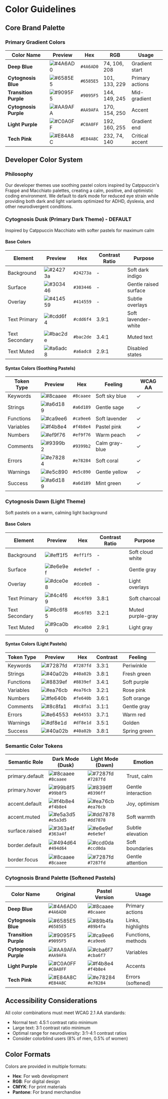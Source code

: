 # Color Guidelines

## Core Brand Palette

### Primary Gradient Colors
| Color Name | Preview | Hex | RGB | Usage |
|------------|---------|-----|-----|-------|
| **Deep Blue** | ![#4A6AD0](https://img.shields.io/badge/-4A6AD0-4A6AD0?style=flat-square) | `#4A6AD0` | 74, 106, 208 | Gradient start |
| **Cytognosis Blue** | ![#6585E5](https://img.shields.io/badge/-6585E5-6585E5?style=flat-square) | `#6585E5` | 101, 133, 229 | Primary actions |
| **Transition Purple** | ![#9095F5](https://img.shields.io/badge/-9095F5-9095F5?style=flat-square) | `#9095F5` | 144, 149, 245 | Mid-gradient |
| **Cytognosis Purple** | ![#AA9AFA](https://img.shields.io/badge/-AA9AFA-AA9AFA?style=flat-square) | `#AA9AFA` | 170, 154, 250 | Accent |
| **Light Purple** | ![#C0A0FF](https://img.shields.io/badge/-C0A0FF-C0A0FF?style=flat-square) | `#C0A0FF` | 192, 160, 255 | Gradient end |
| **Tech Pink** | ![#E84A8C](https://img.shields.io/badge/-E84A8C-E84A8C?style=flat-square) | `#E84A8C` | 232, 74, 140 | Critical accent |

## Developer Color System

### Philosophy
Our developer themes use soothing pastel colors inspired by Catppuccin's Frappé and Macchiato palettes, creating a calm, positive, and optimistic coding environment. We default to dark mode for reduced eye strain while providing both dark and light variants optimized for ADHD, dyslexia, and other neurodivergent conditions.

### Cytognosis Dusk (Primary Dark Theme) - DEFAULT
Inspired by Catppuccin Macchiato with softer pastels for maximum calm

#### Base Colors
| Element | Preview | Hex | Contrast Ratio | Purpose |
|---------|---------|-----|----------------|----------|
| Background | ![#24273a](https://img.shields.io/badge/-24273a-24273a?style=flat-square) | `#24273a` | - | Soft dark indigo |
| Surface | ![#303446](https://img.shields.io/badge/-303446-303446?style=flat-square) | `#303446` | - | Gentle raised surface |
| Overlay | ![#414559](https://img.shields.io/badge/-414559-414559?style=flat-square) | `#414559` | - | Subtle overlays |
| Text Primary | ![#cdd6f4](https://img.shields.io/badge/-cdd6f4-cdd6f4?style=flat-square) | `#cdd6f4` | 3.9:1 | Soft lavender-white |
| Text Secondary | ![#bac2de](https://img.shields.io/badge/-bac2de-bac2de?style=flat-square) | `#bac2de` | 3.4:1 | Muted text |
| Text Muted | ![#a6adc8](https://img.shields.io/badge/-a6adc8-a6adc8?style=flat-square) | `#a6adc8` | 2.9:1 | Disabled states |

#### Syntax Colors (Soothing Pastels)
| Token Type | Preview | Hex | Feeling | WCAG AA |
|------------|---------|-----|---------|----------|
| Keywords | ![#8caaee](https://img.shields.io/badge/-8caaee-8caaee?style=flat-square) | `#8caaee` | Soft sky blue | ✓ |
| Strings | ![#a6d189](https://img.shields.io/badge/-a6d189-a6d189?style=flat-square) | `#a6d189` | Gentle sage | ✓ |
| Functions | ![#ca9ee6](https://img.shields.io/badge/-ca9ee6-ca9ee6?style=flat-square) | `#ca9ee6` | Soft lavender | ✓ |
| Variables | ![#f4b8e4](https://img.shields.io/badge/-f4b8e4-f4b8e4?style=flat-square) | `#f4b8e4` | Pastel pink | ✓ |
| Numbers | ![#ef9f76](https://img.shields.io/badge/-ef9f76-ef9f76?style=flat-square) | `#ef9f76` | Warm peach | ✓ |
| Comments | ![#9399b2](https://img.shields.io/badge/-9399b2-9399b2?style=flat-square) | `#9399b2` | Calm gray-blue | ✓ |
| Errors | ![#e78284](https://img.shields.io/badge/-e78284-e78284?style=flat-square) | `#e78284` | Soft coral | ✓ |
| Warnings | ![#e5c890](https://img.shields.io/badge/-e5c890-e5c890?style=flat-square) | `#e5c890` | Gentle yellow | ✓ |
| Success | ![#a6d189](https://img.shields.io/badge/-a6d189-a6d189?style=flat-square) | `#a6d189` | Mint green | ✓ |

### Cytognosis Dawn (Light Theme)
Soft pastels on a warm, calming light background

#### Base Colors
| Element | Preview | Hex | Contrast Ratio | Purpose |
|---------|---------|-----|----------------|----------|
| Background | ![#eff1f5](https://img.shields.io/badge/-eff1f5-eff1f5?style=flat-square) | `#eff1f5` | - | Soft cloud white |
| Surface | ![#e6e9ef](https://img.shields.io/badge/-e6e9ef-e6e9ef?style=flat-square) | `#e6e9ef` | - | Gentle gray |
| Overlay | ![#dce0e8](https://img.shields.io/badge/-dce0e8-dce0e8?style=flat-square) | `#dce0e8` | - | Light overlays |
| Text Primary | ![#4c4f69](https://img.shields.io/badge/-4c4f69-4c4f69?style=flat-square) | `#4c4f69` | 3.8:1 | Soft charcoal |
| Text Secondary | ![#6c6f85](https://img.shields.io/badge/-6c6f85-6c6f85?style=flat-square) | `#6c6f85` | 3.2:1 | Muted purple-gray |
| Text Muted | ![#9ca0b0](https://img.shields.io/badge/-9ca0b0-9ca0b0?style=flat-square) | `#9ca0b0` | 2.9:1 | Light gray |

#### Syntax Colors (Light Pastels)
| Token Type | Preview | Hex | Contrast | Feeling |
|------------|---------|-----|----------|----------|
| Keywords | ![#7287fd](https://img.shields.io/badge/-7287fd-7287fd?style=flat-square) | `#7287fd` | 3.3:1 | Periwinkle |
| Strings | ![#40a02b](https://img.shields.io/badge/-40a02b-40a02b?style=flat-square) | `#40a02b` | 3.8:1 | Fresh green |
| Functions | ![#8839ef](https://img.shields.io/badge/-8839ef-8839ef?style=flat-square) | `#8839ef` | 3.4:1 | Soft purple |
| Variables | ![#ea76cb](https://img.shields.io/badge/-ea76cb-ea76cb?style=flat-square) | `#ea76cb` | 3.2:1 | Rose pink |
| Numbers | ![#fe640b](https://img.shields.io/badge/-fe640b-fe640b?style=flat-square) | `#fe640b` | 3.6:1 | Soft orange |
| Comments | ![#8c8fa1](https://img.shields.io/badge/-8c8fa1-8c8fa1?style=flat-square) | `#8c8fa1` | 3.1:1 | Gentle gray |
| Errors | ![#e64553](https://img.shields.io/badge/-e64553-e64553?style=flat-square) | `#e64553` | 3.7:1 | Warm red |
| Warnings | ![#df8e1d](https://img.shields.io/badge/-df8e1d-df8e1d?style=flat-square) | `#df8e1d` | 3.5:1 | Golden |
| Success | ![#40a02b](https://img.shields.io/badge/-40a02b-40a02b?style=flat-square) | `#40a02b` | 3.8:1 | Spring green |

### Semantic Color Tokens
| Semantic Role | Dark Mode (Dusk) | Light Mode (Dawn) | Emotion |
|---------------|------------------|-------------------|----------|
| primary.default | ![#8caaee](https://img.shields.io/badge/-8caaee-8caaee?style=flat-square) `#8caaee` | ![#7287fd](https://img.shields.io/badge/-7287fd-7287fd?style=flat-square) `#7287fd` | Trust, calm |
| primary.hover | ![#99b8f5](https://img.shields.io/badge/-99b8f5-99b8f5?style=flat-square) `#99b8f5` | ![#8396ff](https://img.shields.io/badge/-8396ff-8396ff?style=flat-square) `#8396ff` | Gentle interaction |
| accent.default | ![#f4b8e4](https://img.shields.io/badge/-f4b8e4-f4b8e4?style=flat-square) `#f4b8e4` | ![#ea76cb](https://img.shields.io/badge/-ea76cb-ea76cb?style=flat-square) `#ea76cb` | Joy, optimism |
| accent.muted | ![#e5a3d5](https://img.shields.io/badge/-e5a3d5-e5a3d5?style=flat-square) `#e5a3d5` | ![#dd7878](https://img.shields.io/badge/-dd7878-dd7878?style=flat-square) `#dd7878` | Soft warmth |
| surface.raised | ![#363a4f](https://img.shields.io/badge/-363a4f-363a4f?style=flat-square) `#363a4f` | ![#e6e9ef](https://img.shields.io/badge/-e6e9ef-e6e9ef?style=flat-square) `#e6e9ef` | Subtle elevation |
| border.default | ![#494d64](https://img.shields.io/badge/-494d64-494d64?style=flat-square) `#494d64` | ![#ccd0da](https://img.shields.io/badge/-ccd0da-ccd0da?style=flat-square) `#ccd0da` | Soft boundaries |
| border.focus | ![#8caaee](https://img.shields.io/badge/-8caaee-8caaee?style=flat-square) `#8caaee` | ![#7287fd](https://img.shields.io/badge/-7287fd-7287fd?style=flat-square) `#7287fd` | Gentle attention |

### Cytognosis Brand Palette (Softened Pastels)
| Color Name | Original | Pastel Version | Usage |
|------------|----------|----------------|--------|
| **Deep Blue** | ![#4A6AD0](https://img.shields.io/badge/-4A6AD0-4A6AD0?style=flat-square) `#4A6AD0` | ![#8caaee](https://img.shields.io/badge/-8caaee-8caaee?style=flat-square) `#8caaee` | Primary actions |
| **Cytognosis Blue** | ![#6585E5](https://img.shields.io/badge/-6585E5-6585E5?style=flat-square) `#6585E5` | ![#89b4fa](https://img.shields.io/badge/-89b4fa-89b4fa?style=flat-square) `#89b4fa` | Links, highlights |
| **Transition Purple** | ![#9095F5](https://img.shields.io/badge/-9095F5-9095F5?style=flat-square) `#9095F5` | ![#ca9ee6](https://img.shields.io/badge/-ca9ee6-ca9ee6?style=flat-square) `#ca9ee6` | Functions, methods |
| **Cytognosis Purple** | ![#AA9AFA](https://img.shields.io/badge/-AA9AFA-AA9AFA?style=flat-square) `#AA9AFA` | ![#cba6f7](https://img.shields.io/badge/-cba6f7-cba6f7?style=flat-square) `#cba6f7` | Variables |
| **Light Purple** | ![#C0A0FF](https://img.shields.io/badge/-C0A0FF-C0A0FF?style=flat-square) `#C0A0FF` | ![#f4b8e4](https://img.shields.io/badge/-f4b8e4-f4b8e4?style=flat-square) `#f4b8e4` | Accents |
| **Tech Pink** | ![#E84A8C](https://img.shields.io/badge/-E84A8C-E84A8C?style=flat-square) `#E84A8C` | ![#e78284](https://img.shields.io/badge/-e78284-e78284?style=flat-square) `#e78284` | Errors (softened) |

## Accessibility Considerations

All color combinations must meet WCAG 2.1 AA standards:
- Normal text: 4.5:1 contrast ratio minimum
- Large text: 3:1 contrast ratio minimum
- Optimal range for neurodiversity: 3:1-4:1 contrast ratios
- Consider colorblind users (8% of men, 0.5% of women)

## Color Formats

Colors are provided in multiple formats:
- **Hex**: For web development
- **RGB**: For digital design
- **CMYK**: For print materials
- **Pantone**: For brand merchandise

